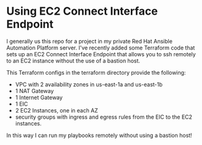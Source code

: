 # Using EC2 Connect Interface Endpoint

I generally us this repo for a project in my private Red Hat Ansible Automation Platform server. I've recently added some Terraform code that sets up an EC2 Connect Interface Endpoint that allows you to ssh remotely to an EC2 instance without the use of a bastion host. 

This Terraform configs in the terraform directory provide the following:
- VPC with 2 availability zones in us-east-1a and us-east-1b
- 1 NAT Gateway
- 1 Internet Gateway
- 1 EIC
- 2 EC2 Instances, one in each AZ
- security groups with ingress and egress rules from the EIC to the EC2 instances.

In this way I can run my playbooks remotely without using a bastion host!
